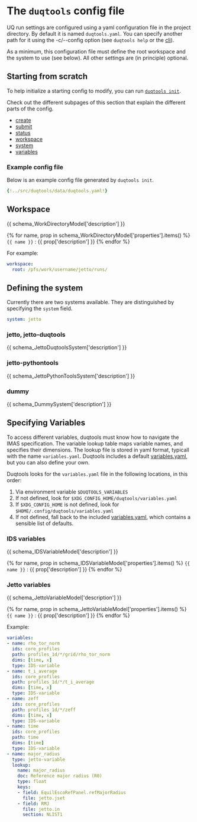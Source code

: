 # The `duqtools` config file

UQ run settings are configured using a yaml configuration file in the project directory. By default it is named `duqtools.yaml`. You can specify another path for it using the -c/--config option (see `duqtools help` or the [cli](/command-line-interface/)).

As a minimum, this configuration file must define the root workspace and the system to use (see below). All other settings are (in principle) optional.


## Starting from scratch

To help initialize a starting config to modify, you can run [`duqtools init`](/command-line-interface/#init).

Check out the different subpages of this section that explain the different parts of the config.

- [create](/config/create)
- [submit](/config/submit)
- [status](/config/status)
- [workspace](/config/introduction/#workspace)
- [system](/config/introduction/#defining-the-system)
- [variables](/config/introduction/#specifying-variables)

### Example config file

Below is an example config file generated by `duqtools init`.

```yaml title="duqtools.yaml"
{!../src/duqtools/data/duqtools.yaml!}
```


## Workspace

{{ schema_WorkDirectoryModel['description'] }}

{% for name, prop in schema_WorkDirectoryModel['properties'].items() %}
`{{ name }}`
: {{ prop['description'] }}
{% endfor %}

For example:

```yaml title="duqtools.yaml"
workspace:
  root: /pfs/work/username/jetto/runs/
```


## Defining the system

Currently there are two systems available. They are distinguished by specifying the `system` field.

```yaml title="duqtools.yaml"
system: jetto
```

### jetto, jetto-duqtools

{{ schema_JettoDuqtoolsSystem['description'] }}

### jetto-pythontools

{{ schema_JettoPythonToolsSystem['description'] }}

### dummy

{{ schema_DummySystem['description'] }}

## Specifying Variables

To access different variables, duqtools must know how to navigate the IMAS specification. The variable lookup table maps variable names, and specifies their dimensions. The lookup file is stored in yaml format, typicall with the name `variables.yaml`. Duqtools includes a default [variables.yaml](https://github.com/CarbonCollective/fusion-dUQtools/blob/main/src/duqtools/data/variables.yaml), but you can also define your own.

Duqtools looks for the `variables.yaml` file in the following locations, in this order:

1. Via environment variable `$DUQTOOLS_VARIABLES`
2. If not defined, look for `$XDG_CONFIG_HOME/duqtools/variables.yaml`
3. If `$XDG_CONFIG_HOME` is not defined, look for `$HOME/.config/duqtools/variables.yaml`
4. If not defined, fall back to the included [variables.yaml](https://github.com/CarbonCollective/fusion-dUQtools/blob/main/src/duqtools/data/variables.yaml), which contains a sensible list of defaults.


### IDS variables

{{ schema_IDSVariableModel['description'] }}

{% for name, prop in schema_IDSVariableModel['properties'].items() %}
`{{ name }}`
: {{ prop['description'] }}
{% endfor %}

### Jetto variables

{{ schema_JettoVariableModel['description'] }}

{% for name, prop in schema_JettoVariableModel['properties'].items() %}
`{{ name }}`
: {{ prop['description'] }}
{% endfor %}


Example:

```yaml title="variables.yaml"
variables:
- name: rho_tor_norm
  ids: core_profiles
  path: profiles_1d/*/grid/rho_tor_norm
  dims: [time, x]
  type: IDS-variable
- name: t_i_average
  ids: core_profiles
  path: profiles_1d/*/t_i_average
  dims: [time, x]
  type: IDS-variable
- name: zeff
  ids: core_profiles
  path: profiles_1d/*/zeff
  dims: [time, x]
  type: IDS-variable
- name: time
  ids: core_profiles
  path: time
  dims: [time]
  type: IDS-variable
- name: major_radius
  type: jetto-variable
  lookup:
    name: major_radius
    doc: Reference major radius (R0)
    type: float
    keys:
    - field: EquilEscoRefPanel.refMajorRadius
      file: jetto.jset
    - field: RMJ
      file: jetto.in
      section: NLIST1
```
